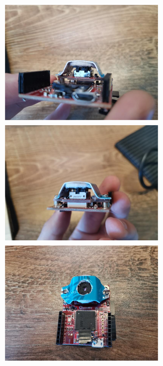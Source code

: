![](../photos/Lepton_3_5_secured.jpg)

![Lepton_3_5_secured_2](../photos/Lepton_3_5_secured_2.jpg)

![Lepton_3_5_secured_3](../photos/Lepton_3_5_secured_3.jpg)